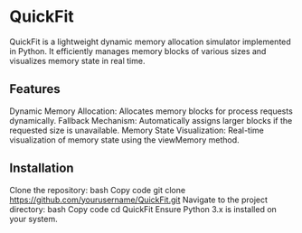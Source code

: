 # QuickFit
QuickFit is a lightweight dynamic memory allocation simulator implemented in Python. It efficiently manages memory blocks of various sizes and visualizes memory state in real time.

## Features
Dynamic Memory Allocation: Allocates memory blocks for process requests dynamically.
Fallback Mechanism: Automatically assigns larger blocks if the requested size is unavailable.
Memory State Visualization: Real-time visualization of memory state using the viewMemory method.

## Installation
Clone the repository:
bash
Copy code
git clone https://github.com/yourusername/QuickFit.git
Navigate to the project directory:
bash
Copy code
cd QuickFit
Ensure Python 3.x is installed on your system.
